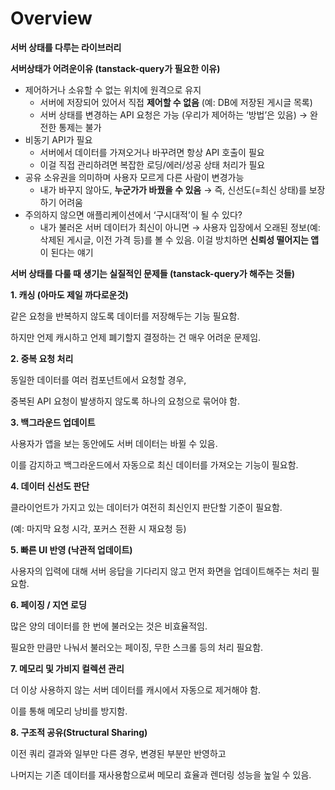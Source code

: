 # Overview

<aside>

**서버 상태를 다루는 라이브러리**

</aside>

**서버상태가 어려운이유 (tanstack-query가 필요한 이유)**

- 제어하거나 소유할 수 없는 위치에 원격으로 유지
  - 서버에 저장되어 있어서 직접 **제어할 수 없음** (예: DB에 저장된 게시글 목록)
  - 서버 상태를 변경하는 API 요청은 가능 (우리가 제어하는 ‘방법’은 있음)
    → 완전한 통제는 불가
- 비동기 API가 필요
  - 서버에서 데이터를 가져오거나 바꾸려면 항상 API 호출이 필요
  - 이걸 직접 관리하려면 복잡한 로딩/에러/성공 상태 처리가 필요
- 공유 소유권을 의미하며 사용자 모르게 다른 사람이 변경가능
  - 내가 바꾸지 않아도, **누군가가 바꿨을 수 있음**
    → 즉, 신선도(=최신 상태)를 보장하기 어려움
- 주의하지 않으면 애플리케이션에서 ‘구시대적’이 될 수 있다?
  - 내가 불러온 서버 데이터가 최신이 아니면
    → 사용자 입장에서 오래된 정보(예: 삭제된 게시글, 이전 가격 등)를 볼 수 있음.
    이걸 방치하면 **신뢰성 떨어지는 앱**이 된다는 얘기

**서버 상태를 다룰 때 생기는 실질적인 문제들 (tanstack-query가 해주는 것들)**

**1. 캐싱 (아마도 제일 까다로운것)**

같은 요청을 반복하지 않도록 데이터를 저장해두는 기능 필요함.

하지만 언제 캐시하고 언제 폐기할지 결정하는 건 매우 어려운 문제임.

**2. 중복 요청 처리**

동일한 데이터를 여러 컴포넌트에서 요청할 경우,

중복된 API 요청이 발생하지 않도록 하나의 요청으로 묶어야 함.

**3. 백그라운드 업데이트**

사용자가 앱을 보는 동안에도 서버 데이터는 바뀔 수 있음.

이를 감지하고 백그라운드에서 자동으로 최신 데이터를 가져오는 기능이 필요함.

**4. 데이터 신선도 판단**

클라이언트가 가지고 있는 데이터가 여전히 최신인지 판단할 기준이 필요함.

(예: 마지막 요청 시각, 포커스 전환 시 재요청 등)

**5. 빠른 UI 반영 (낙관적 업데이트)**

사용자의 입력에 대해 서버 응답을 기다리지 않고 먼저 화면을 업데이트해주는 처리 필요함.

**6. 페이징 / 지연 로딩**

많은 양의 데이터를 한 번에 불러오는 것은 비효율적임.

필요한 만큼만 나눠서 불러오는 페이징, 무한 스크롤 등의 처리 필요함.

**7. 메모리 및 가비지 컬렉션 관리**

더 이상 사용하지 않는 서버 데이터를 캐시에서 자동으로 제거해야 함.

이를 통해 메모리 낭비를 방지함.

**8. 구조적 공유(Structural Sharing)**

이전 쿼리 결과와 일부만 다른 경우, 변경된 부분만 반영하고

나머지는 기존 데이터를 재사용함으로써 메모리 효율과 렌더링 성능을 높일 수 있음.

